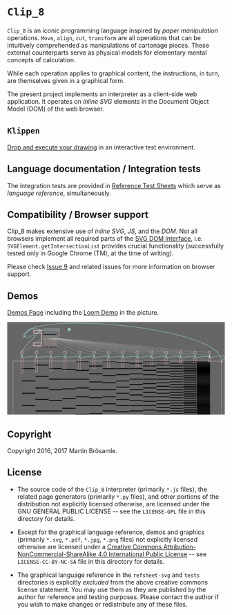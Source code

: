`Clip_8`
========

`Clip_8` is an iconic programming language inspired by _paper manipulation_ operations. `Move`, `align`, `cut`, `transform` are all operations that can be intuitively comprehended as manipulations of cartonage pieces. These external counterparts serve as physical models for elementary mental concepts of calculation.

While each operation applies to graphical content, the instructions, in turn, are themselves given in a graphical form.

The present project implements an interpreter as a client-side web application. It operates on _inline SVG_ elements in the Document Object Model (DOM) of the web browser.

`Klippen`
---------

[Drop and execute your drawing](https://broesamle.github.io/clip_8/demos/klippen.html) in an interactive test environment.


Language documentation / Integration tests
------------------------------------------

The integration tests are provided in [Reference Test Sheets](https://broesamle.github.io/clip_8/tests/) which serve as _language reference_, simultaneously.


Compatibility / Browser support
-------------------------------

Clip_8 makes extensive use of _inline SVG_, _JS_, and the _DOM_. Not all browsers implement all required parts of the
[SVG DOM Interface](https://www.w3.org/TR/SVG11/struct.html#DOMInterfaces]), i.e. `SVGElement.getIntersectionList` provides crucial functionality (successfully tested only in Google Chrome (TM), at the time of writing).

Please check [Issue 9](https://github.com/broesamle/clip_8/issues/9) and related issues for more information on browser support.


Demos
-----

[Demos Page](https://broesamle.github.io/clip_8/demos/) including the
[Loom Demo](https://broesamle.github.io/clip_8/demos/loom3.html) in the picture.

![Loom Demo](VISUAL-ABSTRACT.jpg)


Copyright
---------

Copyright 2016, 2017 Martin Brösamle.


License
-------

+ The source code of the `Clip_8` interpreter (primarily `*.js` files), the related page generators (primarily `*.py` files), and other portions of the distribution not explicitly licensed otherwise, are licensed under the GNU GENERAL PUBLIC LICENSE -- see the `LICENSE-GPL` file in this directory for details.

+ Except for the graphical language reference, demos and graphics (primarily `*.svg`, `*.pdf`, `*.jpg`, `*.png` files) not explicitly licensed otherwise are licensed under a [Creative Commons Attribution-NonCommercial-ShareAlike 4.0 International Public License](https://creativecommons.org/licenses/by-nc-sa/4.0/legalcode) -- see `LICENSE-CC-BY-NC-SA` file in this directory for details.

+ The graphical language reference in the `refsheet-svg` and `tests` directories is explicitly *excluded* from the above creative commons license statement. You may use them as they are published by the author for
reference and testing purposes. Please contact the author if you wish to make changes or redistribute any of these files.
